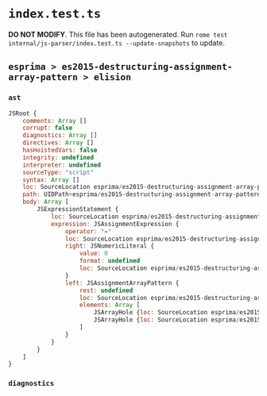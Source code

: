 # `index.test.ts`

**DO NOT MODIFY**. This file has been autogenerated. Run `rome test internal/js-parser/index.test.ts --update-snapshots` to update.

## `esprima > es2015-destructuring-assignment-array-pattern > elision`

### `ast`

```javascript
JSRoot {
	comments: Array []
	corrupt: false
	diagnostics: Array []
	directives: Array []
	hasHoistedVars: false
	integrity: undefined
	interpreter: undefined
	sourceType: "script"
	syntax: Array []
	loc: SourceLocation esprima/es2015-destructuring-assignment-array-pattern/elision/input.js 1:0-2:0
	path: UIDPath<esprima/es2015-destructuring-assignment-array-pattern/elision/input.js>
	body: Array [
		JSExpressionStatement {
			loc: SourceLocation esprima/es2015-destructuring-assignment-array-pattern/elision/input.js 1:0-1:6
			expression: JSAssignmentExpression {
				operator: "="
				loc: SourceLocation esprima/es2015-destructuring-assignment-array-pattern/elision/input.js 1:0-1:6
				right: JSNumericLiteral {
					value: 0
					format: undefined
					loc: SourceLocation esprima/es2015-destructuring-assignment-array-pattern/elision/input.js 1:5-1:6
				}
				left: JSAssignmentArrayPattern {
					rest: undefined
					loc: SourceLocation esprima/es2015-destructuring-assignment-array-pattern/elision/input.js 1:0-1:4
					elements: Array [
						JSArrayHole {loc: SourceLocation esprima/es2015-destructuring-assignment-array-pattern/elision/input.js 1:1-1:1}
						JSArrayHole {loc: SourceLocation esprima/es2015-destructuring-assignment-array-pattern/elision/input.js 1:2-1:2}
					]
				}
			}
		}
	]
}
```

### `diagnostics`

```

```
